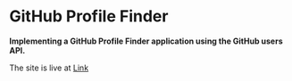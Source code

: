 # GitHub Profile Finder

**Implementing a GitHub Profile Finder application using the GitHub users API.**

The site is live at [Link](https://salimov333.github.io/github-profile-finder/)